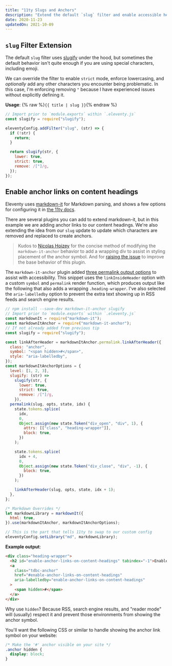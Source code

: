```yaml
---
title: "11ty Slugs and Anchors"
description: "Extend the default `slug` filter and enable accessible heading anchors."
date: 2020-11-23
updatedOn: 2021-10-09
---
```


## `slug` Filter Extension

The default `slug` filter uses [slugify](https://www.npmjs.com/package/slugify) under the hood, but sometimes the default behavior isn't quite enough if you are using special characters, including emoji.

We can override the filter to enable `strict` mode, enforce lowercasing, and _optionally_ add any other characters you encounter being problematic. In this case, I'm enforcing removing `"` because I have experienced issues without explicitly defining it.

**Usage**: {% raw %}`{{ title | slug }}`{% endraw %}

```js
// Import prior to `module.exports` within `.eleventy.js`
const slugify = require("slugify");

eleventyConfig.addFilter("slug", (str) => {
  if (!str) {
    return;
  }

  return slugify(str, {
    lower: true,
    strict: true,
    remove: /["]/g,
  });
});
```

## Enable anchor links on content headings

Eleventy uses [markdown-it](https://www.npmjs.com/package/markdown-it) for Markdown parsing, and shows a few options for configuring it in [the 11ty docs](https://www.11ty.dev/docs/languages/markdown/).

There are several plugins you can add to extend markdown-it, but in this example we are adding anchor links to our content headings. We're also extending the idea from our `slug` update to update which characters are removed and replaced to create anchors.

> Kudos to [Nicolas Hoizey](https://github.com/nhoizey/nicolas-hoizey.com/blob/main/.eleventy.js#L102-L133) for the concise method of modifying the `markdown-it-anchor` behavior to add a wrapping div to assist in styling placement of the anchor symbol. And for [raising the issue](https://github.com/valeriangalliat/markdown-it-anchor/issues/82) to improve the base behavior of this plugin.

The `markdown-it-anchor` plugin added [three permalink output options](https://github.com/valeriangalliat/markdown-it-anchor/tree/master#permalinks) to assist with accessibility. This snippet uses the `linkInsideHeader` option with a custom `symbol` and `permalink` render function, which produces output like the following that also adds a wrapping `.heading-wrapper`. I've also selected the `aria-labelledby` option to prevent the extra text showing up in RSS feeds and search engine results.

```js
// npm install --save-dev markdown-it-anchor slugify
// Import prior to `module.exports` within `.eleventy.js`
const markdownIt = require("markdown-it");
const markdownItAnchor = require("markdown-it-anchor");
// If not already added from previous tip
const slugify = require("slugify");

const linkAfterHeader = markdownItAnchor.permalink.linkAfterHeader({
  class: "anchor",
  symbol: "<span hidden>#</span>",
  style: "aria-labelledby",
});
const markdownItAnchorOptions = {
  level: [1, 2, 3],
  slugify: (str) =>
    slugify(str, {
      lower: true,
      strict: true,
      remove: /["]/g,
    }),
  permalink(slug, opts, state, idx) {
    state.tokens.splice(
      idx,
      0,
      Object.assign(new state.Token("div_open", "div", 1), {
        attrs: [["class", "heading-wrapper"]],
        block: true,
      })
    );

    state.tokens.splice(
      idx + 4,
      0,
      Object.assign(new state.Token("div_close", "div", -1), {
        block: true,
      })
    );

    linkAfterHeader(slug, opts, state, idx + 1);
  },
};

/* Markdown Overrides */
let markdownLibrary = markdownIt({
  html: true,
}).use(markdownItAnchor, markdownItAnchorOptions);

// This is the part that tells 11ty to swap to our custom config
eleventyConfig.setLibrary("md", markdownLibrary);
```

**Example output**:

```html
<div class="heading-wrapper">
  <h2 id="enable-anchor-links-on-content-headings" tabindex="-1">Enable anchor links on content headings</h2>
  <a
    class="tdbc-anchor"
    href="#enable-anchor-links-on-content-headings"
    aria-labelledby="enable-anchor-links-on-content-headings"
  >
    <span hidden>#</span>
  </a>
</div>
```

Why use `hidden`? Because RSS, search engine results, and "reader mode" will (usually) respect it and prevent those environments from showing the anchor symbol.

You'll want the following CSS or similar to handle showing the anchor link symbol on your website:

```css
/* Make the '#' anchor visible on your site */
.anchor hidden {
  display: block;
}
```
